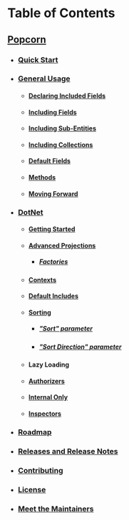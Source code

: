 # Table of Contents
## [Popcorn](../README.md)

+ ### [Quick Start](QuickStart.md)

+ ### [General Usage](Documentation.md)
  + #### [Declaring Included Fields](Documentation.md#includedFields)
  + #### [Including Fields](Documentation.md#includingFields)
  + #### [Including Sub-Entities](Documentation.md#includingSubEntities)
  + #### [Including Collections](Documentation.md#includingCollections)
  + #### [Default Fields](Documentation.md#defaultFields)
  + #### [Methods](Documentation.md#methods)
  + #### [Moving Forward](Documentation.md#movingForward)
    
+ ### [DotNet](dotnet/DotNetDocumentation.md)
  + #### [Getting Started](dotnet/DotNetTutorialGettingStarted.md)
  + #### [Advanced Projections](dotnet/DotNetTutorialAdvancedProjections.md)
    + ##### [Factories](dotnet/DotNetTutorialAdvancedProjections.md#factories)
  + #### [Contexts](dotnet/DotNetTutorialContexts.md)
  + #### [Default Includes](dotnet/DotNetTutorialDefaultIncludes.md)
  + #### [Sorting](dotnet/DotNetTutorialSorting.md)
    + ##### ["Sort" parameter](dotnet/DotNetTutorialSorting.md#sort)
    + ##### ["Sort Direction" parameter](dotnet/DotNetTutorialSorting.md#sortDirection)
  + #### Lazy Loading
  + #### [Authorizers](dotnet/DotNetTutorialAuthorizers.md)
  + #### [Internal Only](dotnet/DotNetTutorialInternalOnly)
  + #### [Inspectors](dotnet/DotNetTutorialInspectors.md)
  
+ ### [Roadmap](Roadmap.md)

+ ### [Releases and Release Notes](Releases.md)

+ ### [Contributing](Contributing.md)

+ ### <a href="https://github.com/SkywardApps/popcorn/blob/master/LICENSE">License</a>
  
+ ### [Meet the Maintainers](Maintainers.md)
